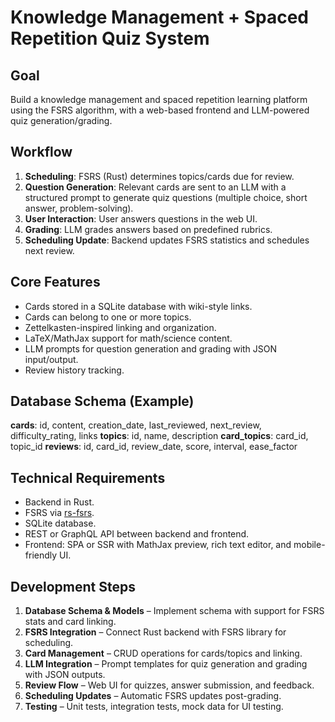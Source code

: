 # Knowledge Management + Spaced Repetition Quiz System

## Goal
Build a knowledge management and spaced repetition learning platform using the FSRS algorithm, with a web-based frontend and LLM-powered quiz generation/grading.

## Workflow
1. **Scheduling**: FSRS (Rust) determines topics/cards due for review.
2. **Question Generation**: Relevant cards are sent to an LLM with a structured prompt to generate quiz questions (multiple choice, short answer, problem-solving).
3. **User Interaction**: User answers questions in the web UI.
4. **Grading**: LLM grades answers based on predefined rubrics.
5. **Scheduling Update**: Backend updates FSRS statistics and schedules next review.

## Core Features
- Cards stored in a SQLite database with wiki-style links.
- Cards can belong to one or more topics.
- Zettelkasten-inspired linking and organization.
- LaTeX/MathJax support for math/science content.
- LLM prompts for question generation and grading with JSON input/output.
- Review history tracking.

## Database Schema (Example)
**cards**: id, content, creation_date, last_reviewed, next_review, difficulty_rating, links
**topics**: id, name, description
**card_topics**: card_id, topic_id
**reviews**: id, card_id, review_date, score, interval, ease_factor

## Technical Requirements
- Backend in Rust.
- FSRS via [rs-fsrs](https://github.com/open-spaced-repetition/rs-fsrs).
- SQLite database.
- REST or GraphQL API between backend and frontend.
- Frontend: SPA or SSR with MathJax preview, rich text editor, and mobile-friendly UI.

## Development Steps
1. **Database Schema & Models** – Implement schema with support for FSRS stats and card linking.
2. **FSRS Integration** – Connect Rust backend with FSRS library for scheduling.
3. **Card Management** – CRUD operations for cards/topics and linking.
4. **LLM Integration** – Prompt templates for quiz generation and grading with JSON outputs.
5. **Review Flow** – Web UI for quizzes, answer submission, and feedback.
6. **Scheduling Updates** – Automatic FSRS updates post-grading.
7. **Testing** – Unit tests, integration tests, mock data for UI testing.

